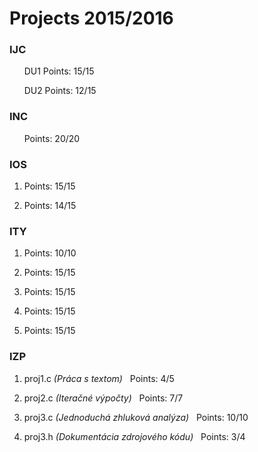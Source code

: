 # **Projects 2015/2016**
### IJC
&nbsp; &nbsp; &nbsp; DU1 Points: 15/15

&nbsp; &nbsp; &nbsp; DU2 Points: 12/15

### INC
&nbsp; &nbsp; &nbsp; Points: 20/20

### IOS
1. Points: 15/15

2. Points: 14/15

### ITY
1. Points: 10/10

2. Points: 15/15

3. Points: 15/15

4. Points: 15/15

5. Points: 15/15

### IZP
1. proj1.c *(Práca s textom)* &nbsp; Points: 4/5

2. proj2.c *(Iteračné výpočty)* &nbsp; Points: 7/7

3. proj3.c *(Jednoduchá zhluková analýza)* &nbsp; Points: 10/10

4. proj3.h *(Dokumentácia zdrojového kódu)* &nbsp; Points: 3/4
